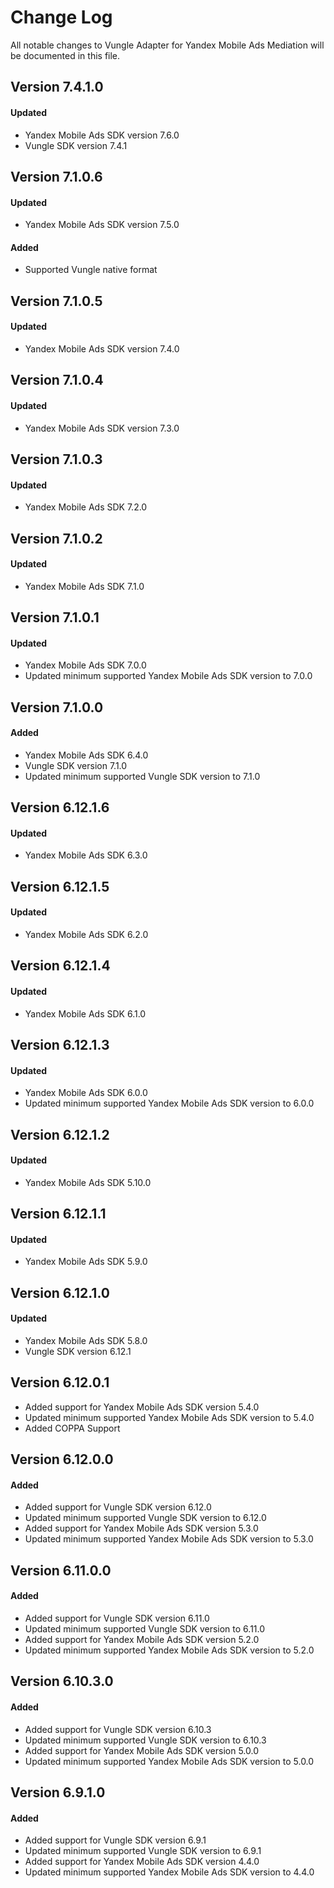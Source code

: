 # Change Log
All notable changes to Vungle Adapter for Yandex Mobile Ads Mediation will be documented in this file.

## Version 7.4.1.0

#### Updated
* Yandex Mobile Ads SDK version 7.6.0
* Vungle SDK version 7.4.1

## Version 7.1.0.6

#### Updated
* Yandex Mobile Ads SDK version 7.5.0

#### Added
* Supported Vungle native format

## Version 7.1.0.5

#### Updated
* Yandex Mobile Ads SDK version 7.4.0

## Version 7.1.0.4

#### Updated
* Yandex Mobile Ads SDK version 7.3.0

## Version 7.1.0.3

#### Updated
* Yandex Mobile Ads SDK 7.2.0

## Version 7.1.0.2

#### Updated
* Yandex Mobile Ads SDK 7.1.0

## Version 7.1.0.1

#### Updated
* Yandex Mobile Ads SDK 7.0.0
* Updated minimum supported Yandex Mobile Ads SDK version to 7.0.0

## Version 7.1.0.0

#### Added
* Yandex Mobile Ads SDK 6.4.0
* Vungle SDK version 7.1.0
* Updated minimum supported Vungle SDK version to 7.1.0

## Version 6.12.1.6

#### Updated
* Yandex Mobile Ads SDK 6.3.0

## Version 6.12.1.5

#### Updated
* Yandex Mobile Ads SDK 6.2.0

## Version 6.12.1.4

#### Updated
* Yandex Mobile Ads SDK 6.1.0

## Version 6.12.1.3

#### Updated
* Yandex Mobile Ads SDK 6.0.0
* Updated minimum supported Yandex Mobile Ads SDK version to 6.0.0

## Version 6.12.1.2

#### Updated
* Yandex Mobile Ads SDK 5.10.0

## Version 6.12.1.1

#### Updated
* Yandex Mobile Ads SDK 5.9.0

## Version 6.12.1.0

#### Updated
* Yandex Mobile Ads SDK 5.8.0
* Vungle SDK version 6.12.1

## Version 6.12.0.1
* Added support for Yandex Mobile Ads SDK version 5.4.0
* Updated minimum supported Yandex Mobile Ads SDK version to 5.4.0
* Added COPPA Support

## Version 6.12.0.0

#### Added
* Added support for Vungle SDK version 6.12.0
* Updated minimum supported Vungle SDK version to 6.12.0
* Added support for Yandex Mobile Ads SDK version 5.3.0
* Updated minimum supported Yandex Mobile Ads SDK version to 5.3.0

## Version 6.11.0.0

#### Added
* Added support for Vungle SDK version 6.11.0
* Updated minimum supported Vungle SDK version to 6.11.0
* Added support for Yandex Mobile Ads SDK version 5.2.0
* Updated minimum supported Yandex Mobile Ads SDK version to 5.2.0

## Version 6.10.3.0

#### Added
* Added support for Vungle SDK version 6.10.3
* Updated minimum supported Vungle SDK version to 6.10.3
* Added support for Yandex Mobile Ads SDK version 5.0.0
* Updated minimum supported Yandex Mobile Ads SDK version to 5.0.0

## Version 6.9.1.0

#### Added
* Added support for Vungle SDK version 6.9.1
* Updated minimum supported Vungle SDK version to 6.9.1
* Added support for Yandex Mobile Ads SDK version 4.4.0
* Updated minimum supported Yandex Mobile Ads SDK version to 4.4.0

